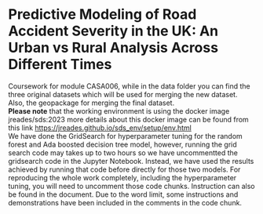 # Predictive Modeling of Road Accident Severity in the UK: An Urban vs Rural Analysis Across Different Times
Coursework for module CASA006, while in the data folder you can find the three original datasets which will be used for merging the new dataset. Also, the geopackage for merging the final dataset. \
**Please note** that the working environment is using the docker image jreades/sds:2023 more details about this docker image can be found from this link https://jreades.github.io/sds_env/setup/env.html \
We have done the GridSearch for hyperparameter tuning for the random forest and Ada boosted decision tree model, however, running the grid search code may takes up to two hours so we have uncommentted the gridsearch code in the Jupyter Notebook. Instead, we have used the results achieved by running that code before directly for those two models. For reproducing the whole work completely, including the hyperparameter tuning, you will need to uncomment those code chunks. Instruction can also be found in the document. Due to the word limit, some instructions and demonstrations have been included in the comments in the code chunk.
